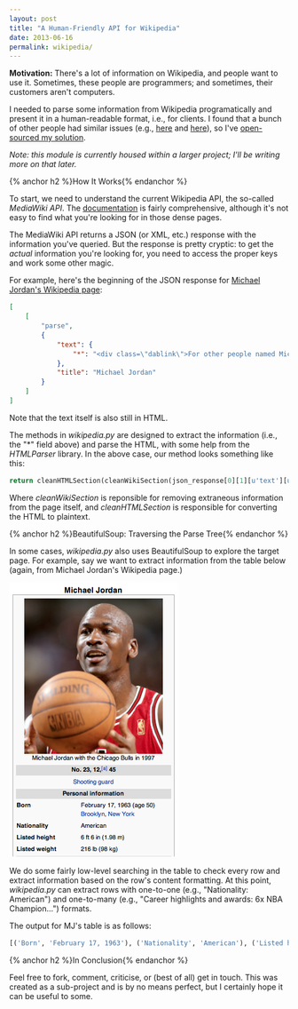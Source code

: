 ```yaml
---
layout: post
title: "A Human-Friendly API for Wikipedia"
date: 2013-06-16
permalink: wikipedia/
---
```


**Motivation:** There's a lot of information on Wikipedia, and people want to use it. Sometimes, these people are programmers; and sometimes, their customers aren't computers.

I needed to parse some information from Wikipedia programatically and present it in a human-readable format, i.e., for clients. I found that a bunch of other people had similar issues (e.g., [here](http://stackoverflow.com/questions/120061/fetch-a-wikipedia-article-with-python?lq=1) and [here](http://stackoverflow.com/questions/4452102/how-to-get-plain-text-out-of-wikipedia?rq=1)), so I've [open-sourced my solution](https://github.com/crm416/quizzler/blob/master/src/wiki.py).

<!--break-->

_Note: this module is currently housed within a larger project; I'll be writing more on that later._

{% anchor h2 %}How It Works{% endanchor %}

To start, we need to understand the current Wikipedia API, the so-called *MediaWiki API*. The [documentation](http://www.mediawiki.org/wiki/API:Main_page) is fairly comprehensive, although it's not easy to find what you're looking for in those dense pages.

The MediaWiki API returns a JSON (or XML, etc.) response with the information you've queried. But the response is pretty cryptic: to get the *actual* information you're looking for, you need to access the proper keys and work some other magic.

For example, here's the beginning of the JSON response for [Michael Jordan's Wikipedia page](http://en.wikipedia.org/wiki/Michael_Jordan):

```json
[
    [
        "parse",
        {
            "text": {
                "*": "<div class=\"dablink\">For other people named Michael Jordan, see <a href=\"/wiki/Michael_Jordan_(disambiguation)\" title=\"Michael Jordan (disambiguation)\">Michael Jordan (disambiguation)</a>.</div>\n<div class=\"metadata topicon nopopups\"..."
            },
            "title": "Michael Jordan"
        }
    ]
]
```

Note that the text itself is also still in HTML.

The methods in *wikipedia.py* are designed to extract the information (i.e., the "*" field above) and parse the HTML, with some help from the *HTMLParser* library. In the above case, our method looks something like this:

```python
return cleanHTMLSection(cleanWikiSection(json_response[0][1][u'text'][u'*']))
```

Where *cleanWikiSection* is reponsible for removing extraneous information from the page itself, and *cleanHTMLSection* is responsible for converting the HTML to plaintext.

{% anchor h2 %}BeautifulSoup: Traversing the Parse Tree{% endanchor %}

In some cases, *wikipedia.py* also uses BeautifulSoup to explore the target page. For example, say we want to extract information from the table below (again, from Michael Jordan's Wikipedia page.)

<img src="../static/img/wikipedia/table.png" alt="Michael Jordan" class="center">

We do some fairly low-level searching in the table to check every row and extract information based on the row's content formatting. At this point, *wikipedia.py* can extract rows with one-to-one (e.g., "Nationality: American") and one-to-many (e.g., "Career highlights and awards: 6x NBA Champion...") formats.

The output for MJ's table is as follows:

```python
[('Born', 'February 17, 1963'), ('Nationality', 'American'), ('Listed height', '6ft6in'), ('Listed weight', '216lb'), ('High school', 'Emsley A. Laney'), ('College', 'North Carolina'), ('NBA Draft', '1984 / Round: 1 / Pick: 3rd overall'), ...]
```

{% anchor h2 %}In Conclusion{% endanchor %}

Feel free to fork, comment, criticise, or (best of all) get in touch. This was created as a sub-project and is by no means perfect, but I certainly hope it can be useful to some.
